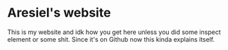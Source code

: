 Aresiel's website
===
This is my website and idk how you get here unless you did some inspect element or some shit. Since it's on Github now this kinda explains itself.

